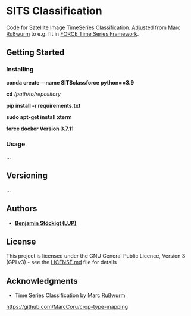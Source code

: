 # SITS Classification

Code for Satellite Image TimeSeries Classification. Adjusted from [Marc Rußwurm](https://github.com/MarcCoru) to e.g. fit in [FORCE Time Series Framework](https://force-eo.readthedocs.io/en/latest/index.html).

## Getting Started

### Installing
**conda create --name SITSclassforce python==3.9**

**cd** */path/to/repository*

**pip install -r requirements.txt**

**sudo apt-get install xterm**

**force docker Version 3.7.11**
### Usage
...

## Versioning
...


## Authors

* [**Benjamin Stöckigt (LUP)**](https://github.com/Bensouh)

## License

This project is licensed under the GNU General Public Licence, Version 3 (GPLv3) - see the [LICENSE.md](LICENSE.md) file for details 

## Acknowledgments

* Time Series Classification by [Marc Rußwurm](https://github.com/MarcCoru)

https://github.com/MarcCoru/crop-type-mapping

